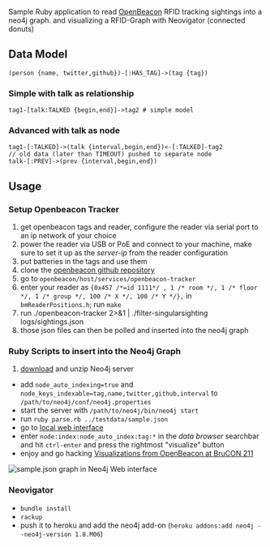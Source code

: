 Sample Ruby application to read [OpenBeacon](http://www.openbeacon.org) RFID tracking sightings into a neo4j graph.
and visualizing a RFID-Graph with Neovigator (connected donuts)

## Data Model

    (person {name, twitter,github})-[:HAS_TAG]->(tag {tag})

### Simple with talk as relationship

    tag1-[talk:TALKED {begin,end}]->tag2 # simple model

### Advanced with talk as node

    tag1-[:TALKED]->(talk {interval,begin,end})<-[:TALKED]-tag2
    // old data (later than TIMEOUT) pushed to separate node
    talk-[:PREV]->(prev {interval,begin,end})

## Usage

### Setup Openbeacon Tracker

1. get openbeacon tags and reader, configure the reader via serial port to an ip network of your choice
2. power the reader via USB or PoE and connect to your machine, make sure to set it up as the _server-ip_ from the reader configuration
3. put batteries in the tags and use them
4. clone the [openbeacon github repository](https://github.com/meriac/openbeacon) 
5. go to `openbeacon/host/services/openbeacon-tracker`
5. enter your reader as `{0x457 /*=id 1111*/ , 1 /* room */, 1 /* floor */, 1 /* group */, 100 /* X */, 100 /* Y */},` in `bmReaderPositions.h`; run `make`
6. run ./openbeacon-tracker 2>&1 | ./filter-singularsighting logs/sightings.json
7. those json files can then be polled and inserted into the neo4j graph

### Ruby Scripts to insert into the Neo4j Graph

1. [download](http://neo4j.org/download) and unzip Neo4j server
* add `node_auto_indexing=true` and `node_keys_indexable=tag,name,twitter,github,interval` to `/path/to/neo4j/conf/neo4j.properties`
* start the server with `/path/to/neo4j/bin/neo4j start`
* run `ruby parse.rb ../testdata/sample.json`
* go to [local web interface](http;//localhost;7474)
* enter `node:index:node_auto_index:tag:*` in the *data browser* searchbar and hit `ctrl-enter` and press the rightmost "visualize" button
* enjoy and go hacking [Visualizations from OpenBeacon at BruCON 211](http://www.openbeacon.org/BruCON_2011)

![sample.json graph in Neo4j Web interface](https://img.skitch.com/20120811-qqy4m5j8r8h6u3jtn64535hbaq.gif)

### Neovigator

* `bundle install`
* `rackup`
* push it to heroku and add the neo4j add-on (`heroku addons:add neo4j --neo4j-version 1.8.M06`)